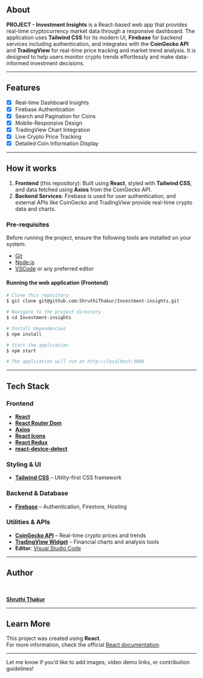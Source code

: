 ## About

**PROJECT - Investment Insights** is a React-based web app that provides real-time cryptocurrency market data through a responsive dashboard. The application uses **Tailwind CSS** for its modern UI, **Firebase** for backend services including authentication, and integrates with the **CoinGecko API** and **TradingView** for real-time price tracking and market trend analysis. It is designed to help users monitor crypto trends effortlessly and make data-informed investment decisions.

---

## Features

- [x] Real-time Dashboard Insights
- [x] Firebase Authentication
- [x] Search and Pagination for Coins
- [x] Mobile-Responsive Design
- [x] TradingView Chart Integration
- [x] Live Crypto Price Tracking
- [x] Detailed Coin Information Display

---

## How it works

1. **Frontend** (this repository): Built using **React**, styled with **Tailwind CSS**, and data fetched using **Axios** from the CoinGecko API.
2. **Backend Services**: Firebase is used for user authentication, and external APIs like CoinGecko and TradingView provide real-time crypto data and charts.

### Pre-requisites

Before running the project, ensure the following tools are installed on your system:
- [Git](https://git-scm.com)
- [Node.js](https://nodejs.org/en/)
- [VSCode](https://code.visualstudio.com/) or any preferred editor

#### Running the web application (Frontend)

```bash
# Clone this repository
$ git clone git@github.com:ShruthiThakur/Investment-insights.git

# Navigate to the project directory
$ cd Investment-insights

# Install dependencies
$ npm install

# Start the application
$ npm start

# The application will run at http://localhost:3000
```

---

## Tech Stack

### **Frontend**
- **[React](https://reactjs.org/)**
- **[React Router Dom](https://reactrouter.com/)**
- **[Axios](https://axios-http.com/)**
- **[React Icons](https://react-icons.github.io/react-icons/)**
- **[React Redux](https://redux.js.org/)**
- **[react-device-detect](https://github.com/duskload/react-device-detect)**

### **Styling & UI**
- **[Tailwind CSS](https://tailwindcss.com/)** – Utility-first CSS framework

### **Backend & Database**
- **[Firebase](https://firebase.google.com/)** – Authentication, Firestore, Hosting

### **Utilities & APIs**
- **[CoinGecko API](https://www.coingecko.com/en/api)** – Real-time crypto prices and trends
- **[TradingView Widget](https://www.tradingview.com/widget/)** – Financial charts and analysis tools
- **Editor**: [Visual Studio Code](https://code.visualstudio.com/)

---

## Author

<a href="https://www.linkedin.com/in/shruthi-thakur-129943300/">
  <br />
  <p><b>Shruthi Thakur</b></p>
</a>

---

## Learn More

This project was created using **React**.  
For more information, check the official [React documentation](https://reactjs.org/docs/getting-started.html).

---

Let me know if you’d like to add images, video demo links, or contribution guidelines!
